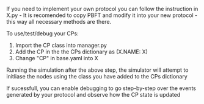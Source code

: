 If you need to implement your own protocol you can follow the instruction in X.py - It is recomended to copy PBFT and modify it into your new protocol - this way all necessary methods are there.

To use/test/debug your CPs:
1. Import the CP class into manager.py
2. Add the CP in the the CPs dictionary as (X.NAME: X)
3. Change "CP" in base.yaml into X

Running the simulation after the above step, the simulator will attempt to initliase the nodes using the class you have added to the CPs dictionary

If sucessfull, you can enable debugging to go step-by-step over the events generated by your protocol and observe how the CP state is updated 